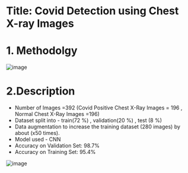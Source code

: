 # Title: Covid Detection using Chest X-ray Images

# 1. Methodolgy
![image](https://user-images.githubusercontent.com/66992402/208155807-50bfed15-3f40-4e65-8b88-94c908fe47a4.png)

# 2.Description
* Number of Images =392 (Covid Positive Chest X-Ray Images = 196 , Normal Chest X-Ray Images =196)
* Dataset split into - train(72 %) , validation(20 %) , test (8 %)
* Data augmentation to increase the training dataset (280 images) by about (x50 times).
* Model used - CNN
* Accuracy on Validation Set: 98.7%
* Accuracy on Training Set:  95.4%










![image](https://user-images.githubusercontent.com/66992402/208155739-9a5ec217-6412-41a6-8386-e64531d8cd76.png)

